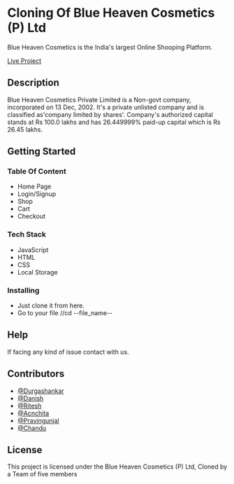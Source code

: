 # Cloning Of Blue Heaven Cosmetics (P) Ltd

Blue Heaven Cosmetics is the India's largest Online Shooping Platform.

<a href="https://indiamartcloneteamflex.netlify.app/">Live Project<a/>

## Description

Blue Heaven Cosmetics Private Limited is a Non-govt company, incorporated on 13 Dec, 2002. It's a private unlisted company and is classified as'company limited by shares'. Company's authorized capital stands at Rs 100.0 lakhs and has 26.449999% paid-up capital which is Rs 26.45 lakhs.

## Getting Started



### Table Of Content
* Home Page
* Login/Signup
* Shop
* Cart
* Checkout



### Tech Stack

* JavaScript
* HTML
* CSS
* Local Storage

### Installing

* Just clone it from here.
* Go to your file //cd --file_name--


## Help

If facing any kind of issue contact with us.


## Contributors
* [@Durgashankar](https://github.com/Durgashankar001)
* [@Danish](https://github.com/danishpinjari40)
* [@Ritesh](https://github.com/skypassboy)
* [@Acnchita](https://github.com/sanchita-2022)
* [@Pravingunjal](https://github.com/Pravingunjal1)
* [@Chandu](https://github.com/ChanduDhakad)




## License

This project is licensed under the Blue Heaven Cosmetics (P) Ltd, Cloned by a Team of five members
